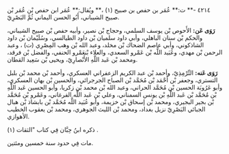 ٤٢١٤ -** ت:** عُمَر بن حفص بن صبيح (١) ،** ويُقال:** عُمَر ابن حفص بْن عُمَر بْن صبيح الشيباني، أَبُو الحسن اليماني ثُمَّ البَصْرِيّ.

**رَوَى عَن:** الأَحوص بْن يوسف السلمي، وحجاج بْن نصير، وأبيه حفص بْن صبيح الشيباني، والحكم بْن سنان الباهلي، وأبي داود سلميان بْن داود الطيالسي، وسُلَيْمان بْن داود الشاذكوني، وأبي عاصم الضحاك بْن مخلد، وعبد الله بْن وهب المِصْرِي (ت) ، وعبد الرحمن بْن مهدي، وعُبَيد اللَّه بْن عَمْرو السعدي، والعلاء بْنعَمْرو الحنفي، والفضل بْن فرقد، ومحمد بْن عَبد اللَّهِ الأَنْصارِيّ، ويحيى بْن سَعِيد القطان.

**رَوَى عَنه:** التِّرْمِذِيّ، وأحمد بْن عبد الكريم الزعفراني العسكري، وأحمد بْن محمد بْن بلبل التستري، وجعفر بْن أَحْمَد بْن مُحَمَّد بْن الصباح الجرجرائي، والحسين بْن بهان العسكري، وأبو عَرُوبَة الحسين بْن مُحَمَّد الحراني، وعبد الله بْن محمد بْن زكريا، وأبو الحسين عَبد اللَّهِ بْن مُحَمَّد بْن عَبد اللَّهِ بْن يونس السمناني، وعلي بْن عَبد اللَّه الفرغاني، وعَمْرو بْن مُحَمَّد بْن بجير البجيري، ومحمد بْن إسحاق بْن خزيمة، وأبو عُبَيد اللَّه مُحَمَّد بْن بابشاذ بْن هبال الجبائي البَصْرِيّ نزيل بغداد، ومحمد بْن الليث الجوهري، ومحمد بْن يعقوب الخطيب الأهوازي.

ذكره ابنُ حِبَّان فِي كتاب "الثقات (١) .

مات فِي حدود سنة خمسين ومئتين.